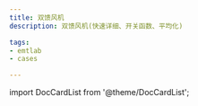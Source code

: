 ```yaml
---
title: 双馈风机
description: 双馈风机(快速详细、开关函数、平均化)

tags:
- emtlab
- cases

---
```


import DocCardList from '@theme/DocCardList';

<DocCardList />